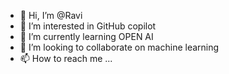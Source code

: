 - 👋 Hi, I’m @Ravi
- 👀 I’m interested in GitHub copilot 
- 🌱 I’m currently learning OPEN AI
- 💞️ I’m looking to collaborate on machine learning 
- 📫 How to reach me ...

<!---
Renaulthr/Renaulthr is a ✨ special ✨ repository because its `README.md` (this file) appears on your GitHub profile.
You can click the Preview link to take a look at your changes.
--->

